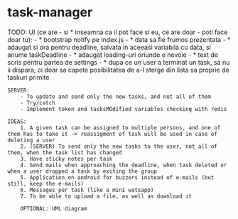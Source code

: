 # task-manager

TODO: 
	UI (ce are - si * inseamna ca il pot face si eu, ce are doar - poti face doar tu):
		- * bootstrap notify pe index.js
		- * data sa fie frumos prezentata
		- * adaugat si ora pentru deadline, salvata in aceeasi variabila cu data, si anume taskDeadline
		- * adaugat loading-uri oriunde e nevoie
		- * text de scris pentru partea de settings
		- * dupa ce un user a terminat un task, sa nu ii dispara, ci doar sa capete posibilitatea de a-l sterge din lista sa proprie de taskuri primite

	SERVER:
		- To update and send only the new tasks, and not all of them
		- Try/catch
		- Implement token and tasksMOdified variables checking with redis

	IDEAS:
        1. A given task can be assigned to multiple persons, and one of them has to take it -> reassigment of task will be used in case of deleting a user
		2. (SERVER) To send only the new tasks to the user, not all of them, when the task list has changed
        3. Have sticky notes per task
        4. Send mails when approaching the deadline, when task deleted or when a user dropped a task by exiting the group
		5. Application on android for buzzers instead of e-mails (but still, keep the e-mails)
		6. Messages per task (like a mini watsapp)
		7. To be able to upload a file, as well as download it

		OPTIONAL: UML diagram
